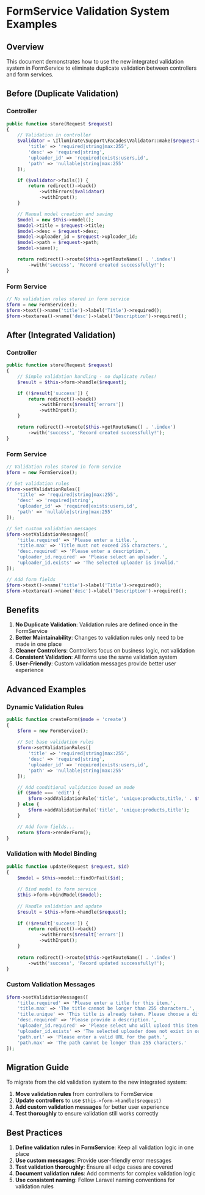 # FormService Validation System Examples

## Overview

This document demonstrates how to use the new integrated validation system in FormService to eliminate duplicate validation between controllers and form services.

## Before (Duplicate Validation)

### Controller
```php
public function store(Request $request)
{
    // Validation in controller
    $validator = \Illuminate\Support\Facades\Validator::make($request->all(), [
        'title' => 'required|string|max:255',
        'desc' => 'required|string',
        'uploader_id' => 'required|exists:users,id',
        'path' => 'nullable|string|max:255'
    ]);

    if ($validator->fails()) {
        return redirect()->back()
            ->withErrors($validator)
            ->withInput();
    }

    // Manual model creation and saving
    $model = new $this->model();
    $model->title = $request->title;
    $model->desc = $request->desc;
    $model->uploader_id = $request->uploader_id;
    $model->path = $request->path;
    $model->save();

    return redirect()->route($this->getRouteName() . '.index')
        ->with('success', 'Record created successfully!');
}
```

### Form Service
```php
// No validation rules stored in form service
$form = new FormService();
$form->text()->name('title')->label('Title')->required();
$form->textarea()->name('desc')->label('Description')->required();
```

## After (Integrated Validation)

### Controller
```php
public function store(Request $request)
{
    // Simple validation handling - no duplicate rules!
    $result = $this->form->handle($request);

    if (!$result['success']) {
        return redirect()->back()
            ->withErrors($result['errors'])
            ->withInput();
    }

    return redirect()->route($this->getRouteName() . '.index')
        ->with('success', 'Record created successfully!');
}
```

### Form Service
```php
// Validation rules stored in form service
$form = new FormService();

// Set validation rules
$form->setValidationRules([
    'title' => 'required|string|max:255',
    'desc' => 'required|string',
    'uploader_id' => 'required|exists:users,id',
    'path' => 'nullable|string|max:255'
]);

// Set custom validation messages
$form->setValidationMessages([
    'title.required' => 'Please enter a title.',
    'title.max' => 'Title must not exceed 255 characters.',
    'desc.required' => 'Please enter a description.',
    'uploader_id.required' => 'Please select an uploader.',
    'uploader_id.exists' => 'The selected uploader is invalid.'
]);

// Add form fields
$form->text()->name('title')->label('Title')->required();
$form->textarea()->name('desc')->label('Description')->required();
```

## Benefits

1. **No Duplicate Validation**: Validation rules are defined once in the FormService
2. **Better Maintainability**: Changes to validation rules only need to be made in one place
3. **Cleaner Controllers**: Controllers focus on business logic, not validation
4. **Consistent Validation**: All forms use the same validation system
5. **User-Friendly**: Custom validation messages provide better user experience

## Advanced Examples

### Dynamic Validation Rules

```php
public function createForm($mode = 'create')
{
    $form = new FormService();
    
    // Set base validation rules
    $form->setValidationRules([
        'title' => 'required|string|max:255',
        'desc' => 'required|string',
        'uploader_id' => 'required|exists:users,id',
        'path' => 'nullable|string|max:255'
    ]);

    // Add conditional validation based on mode
    if ($mode === 'edit') {
        $form->addValidationRule('title', 'unique:products,title,' . $this->model->id);
    } else {
        $form->addValidationRule('title', 'unique:products,title');
    }

    // Add form fields...
    return $form->renderForm();
}
```

### Validation with Model Binding

```php
public function update(Request $request, $id)
{
    $model = $this->model::findOrFail($id);
    
    // Bind model to form service
    $this->form->bindModel($model);
    
    // Handle validation and update
    $result = $this->form->handle($request);
    
    if (!$result['success']) {
        return redirect()->back()
            ->withErrors($result['errors'])
            ->withInput();
    }
    
    return redirect()->route($this->getRouteName() . '.index')
        ->with('success', 'Record updated successfully!');
}
```

### Custom Validation Messages

```php
$form->setValidationMessages([
    'title.required' => 'Please enter a title for this item.',
    'title.max' => 'The title cannot be longer than 255 characters.',
    'title.unique' => 'This title is already taken. Please choose a different one.',
    'desc.required' => 'Please provide a description.',
    'uploader_id.required' => 'Please select who will upload this item.',
    'uploader_id.exists' => 'The selected uploader does not exist in our system.',
    'path.url' => 'Please enter a valid URL for the path.',
    'path.max' => 'The path cannot be longer than 255 characters.'
]);
```

## Migration Guide

To migrate from the old validation system to the new integrated system:

1. **Move validation rules** from controllers to FormService
2. **Update controllers** to use `$this->form->handle($request)`
3. **Add custom validation messages** for better user experience
4. **Test thoroughly** to ensure validation still works correctly

## Best Practices

1. **Define validation rules in FormService**: Keep all validation logic in one place
2. **Use custom messages**: Provide user-friendly error messages
3. **Test validation thoroughly**: Ensure all edge cases are covered
4. **Document validation rules**: Add comments for complex validation logic
5. **Use consistent naming**: Follow Laravel naming conventions for validation rules 